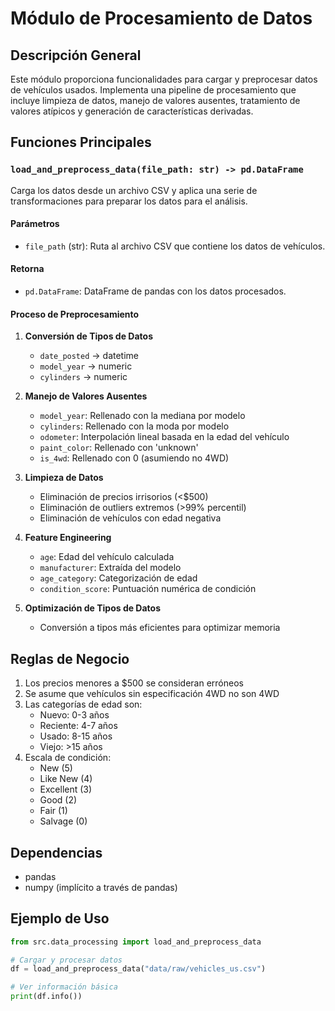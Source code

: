 # Módulo de Procesamiento de Datos

## Descripción General

Este módulo proporciona funcionalidades para cargar y preprocesar datos de vehículos usados. Implementa una pipeline de procesamiento que incluye limpieza de datos, manejo de valores ausentes, tratamiento de valores atípicos y generación de características derivadas.

## Funciones Principales

### `load_and_preprocess_data(file_path: str) -> pd.DataFrame`

Carga los datos desde un archivo CSV y aplica una serie de transformaciones para preparar los datos para el análisis.

#### Parámetros
- `file_path` (str): Ruta al archivo CSV que contiene los datos de vehículos.

#### Retorna
- `pd.DataFrame`: DataFrame de pandas con los datos procesados.

#### Proceso de Preprocesamiento

1. **Conversión de Tipos de Datos**
   - `date_posted` → datetime
   - `model_year` → numeric
   - `cylinders` → numeric

2. **Manejo de Valores Ausentes**
   - `model_year`: Rellenado con la mediana por modelo
   - `cylinders`: Rellenado con la moda por modelo
   - `odometer`: Interpolación lineal basada en la edad del vehículo
   - `paint_color`: Rellenado con 'unknown'
   - `is_4wd`: Rellenado con 0 (asumiendo no 4WD)

3. **Limpieza de Datos**
   - Eliminación de precios irrisorios (<$500)
   - Eliminación de outliers extremos (>99% percentil)
   - Eliminación de vehículos con edad negativa

4. **Feature Engineering**
   - `age`: Edad del vehículo calculada
   - `manufacturer`: Extraída del modelo
   - `age_category`: Categorización de edad
   - `condition_score`: Puntuación numérica de condición

5. **Optimización de Tipos de Datos**
   - Conversión a tipos más eficientes para optimizar memoria

## Reglas de Negocio

1. Los precios menores a $500 se consideran erróneos
2. Se asume que vehículos sin especificación 4WD no son 4WD
3. Las categorías de edad son:
   - Nuevo: 0-3 años
   - Reciente: 4-7 años
   - Usado: 8-15 años
   - Viejo: >15 años
4. Escala de condición:
   - New (5)
   - Like New (4)
   - Excellent (3)
   - Good (2)
   - Fair (1)
   - Salvage (0)

## Dependencias

- pandas
- numpy (implícito a través de pandas)

## Ejemplo de Uso

```python
from src.data_processing import load_and_preprocess_data

# Cargar y procesar datos
df = load_and_preprocess_data("data/raw/vehicles_us.csv")

# Ver información básica
print(df.info())
```